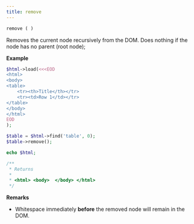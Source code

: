 ```yaml
---
title: remove
---
```


```php
remove ( )
```

Removes the current node recursively from the DOM.
Does nothing if the node has no parent (root node);

**Example**

```php
$html->load(<<<EOD
<html>
<body>
<table>
	<tr><th>Title</th></tr>
	<tr><td>Row 1</td></tr>
</table>
</body>
</html>
EOD
);

$table = $html->find('table', 0);
$table->remove();

echo $html;

/**
 * Returns
 *
 * <html> <body>  </body> </html>
 */
```

**Remarks**

* Whitespace immediately **before** the removed node will remain in the DOM.